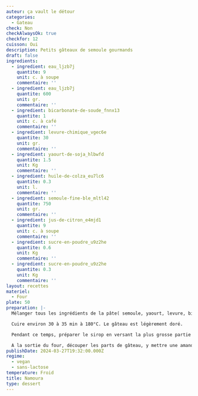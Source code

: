```yaml
---
auteur: ça vault le détour
categories:
  - Gateau
check: Non
checkAlwaysOk: true
checkfor: 12
cuisson: Oui
description: Petits gâteaux de semoule gourmands
draft: false
ingredients:
  - ingredient: eau_ljzb7j
    quantite: 9
    unit: c. à soupe
    commentaire: ''
  - ingredient: eau_ljzb7j
    quantite: 600
    unit: gr.
    commentaire: ''
  - ingredient: bicarbonate-de-soude_fnnx13
    quantite: 1
    unit: c. à café
    commentaire: ''
  - ingredient: levure-chimique_vgec6e
    quantite: 30
    unit: gr.
    commentaire: ''
  - ingredient: yaourt-de-soja_hlbwfd
    quantite: 1.5
    unit: Kg
    commentaire: ''
  - ingredient: huile-de-colza_eu7lc6
    quantite: 0.3
    unit: l.
    commentaire: ''
  - ingredient: semoule-fine-ble_mltl42
    quantite: 750
    unit: gr.
    commentaire: ''
  - ingredient: jus-de-citron_e4mjd1
    quantite: 9
    unit: c. à soupe
    commentaire: ''
  - ingredient: sucre-en-poudre_u9z2he
    quantite: 0.6
    unit: Kg
    commentaire: ''
  - ingredient: sucre-en-poudre_u9z2he
    quantite: 0.3
    unit: Kg
    commentaire: ''
layout: recettes
materiel:
  - Four
plate: 50
preparation: |-
  Mélanger tous les ingrédients de la pâte( semoule, yaourt, levure, bicarbonate, 1/3 de l'eau florale, l'huile, et la plus petite partie du sucre, et l'eau qui est noté en cuillère à soupe) et verser dans un plat allant au four, préalablement huilé ou chemisé de papier sulfurisé. La pâte a une consistance plus pâteuse que liquide.

  Cuire environ 30 à 35 min à 180°C. Le gâteau est légèrement doré.

  Pendant ce temps, préparer le sirop en versant la plus grosse partie du sucre, l'eau et le jus de citron dans une casserole et porter à ébullition. Le sucre doit être totalement dissout. puis y ajouter les 2/3 de l'eau florale.

  A la sortie du four, découper les parts de gâteau, y mettre une amande au centre de chaque part et puis verser une bonne dose de sirop sur le gâteau. Bien répartir pour que chaque partie du gâteau s'imbibe bien. Enfin, filmer de manière complètement hermétique jusqu'au moment de le servir.
publishDate: 2024-03-27T19:32:00.000Z
regime:
  - vegan
  - sans-lactose
temperature: Froid
title: Namoura
type: dessert
---
```

